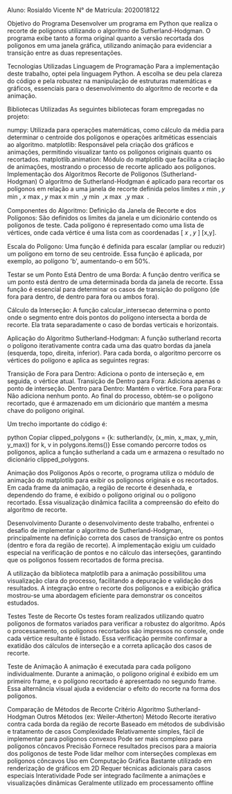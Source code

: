 Aluno: Rosialdo Vicente
N° de Matrícula: 2020018122

Objetivo do Programa
Desenvolver um programa em Python que realiza o recorte de polígonos utilizando o algoritmo de Sutherland-Hodgman. O programa exibe tanto a forma original quanto a versão recortada dos polígonos em uma janela gráfica, utilizando animação para evidenciar a transição entre as duas representações.

Tecnologias Utilizadas
Linguagem de Programação
Para a implementação deste trabalho, optei pela linguagem Python. A escolha se deu pela clareza do código e pela robustez na manipulação de estruturas matemáticas e gráficos, essenciais para o desenvolvimento do algoritmo de recorte e da animação.

Bibliotecas Utilizadas
As seguintes bibliotecas foram empregadas no projeto:

numpy: Utilizada para operações matemáticas, como cálculo da média para determinar o centroide dos polígonos e operações aritméticas essenciais ao algoritmo.
matplotlib: Responsável pela criação dos gráficos e animações, permitindo visualizar tanto os polígonos originais quanto os recortados.
matplotlib.animation: Módulo do matplotlib que facilita a criação de animações, mostrando o processo de recorte aplicado aos polígonos.
Implementação dos Algoritmos
Recorte de Polígonos (Sutherland-Hodgman)
O algoritmo de Sutherland-Hodgman é aplicado para recortar os polígonos em relação a uma janela de recorte definida pelos limites 
𝑥
min
,
𝑦
min
,
𝑥
max
,
𝑦
max
x 
min
​
 ,y 
min
​
 ,x 
max
​
 ,y 
max
​
 .

Componentes do Algoritmo:
Definição da Janela de Recorte e dos Polígonos:
São definidos os limites da janela e um dicionário contendo os polígonos de teste. Cada polígono é representado como uma lista de vértices, onde cada vértice é uma lista com as coordenadas 
[
𝑥
,
𝑦
]
[x,y].

Escala do Polígono:
Uma função é definida para escalar (ampliar ou reduzir) um polígono em torno de seu centroide. Essa função é aplicada, por exemplo, ao polígono 'b', aumentando-o em 50%.

Testar se um Ponto Está Dentro de uma Borda:
A função dentro verifica se um ponto está dentro de uma determinada borda da janela de recorte. Essa função é essencial para determinar os casos de transição do polígono (de fora para dentro, de dentro para fora ou ambos fora).

Cálculo da Interseção:
A função calcular_intersecao determina o ponto onde o segmento entre dois pontos do polígono intersecta a borda de recorte. Ela trata separadamente o caso de bordas verticais e horizontais.

Aplicação do Algoritmo Sutherland-Hodgman:
A função sutherland recorta o polígono iterativamente contra cada uma das quatro bordas da janela (esquerda, topo, direita, inferior).
Para cada borda, o algoritmo percorre os vértices do polígono e aplica as seguintes regras:

Transição de Fora para Dentro: Adiciona o ponto de interseção e, em seguida, o vértice atual.
Transição de Dentro para Fora: Adiciona apenas o ponto de interseção.
Dentro para Dentro: Mantém o vértice.
Fora para Fora: Não adiciona nenhum ponto.
Ao final do processo, obtém-se o polígono recortado, que é armazenado em um dicionário que mantém a mesma chave do polígono original.

Um trecho importante do código é:

python
Copiar
clipped_polygons = {k: sutherland(v, (x_min, x_max, y_min, y_max)) for k, v in polygons.items()}
Esse comando percorre todos os polígonos, aplica a função sutherland a cada um e armazena o resultado no dicionário clipped_polygons.

Animação dos Polígonos
Após o recorte, o programa utiliza o módulo de animação do matplotlib para exibir os polígonos originais e os recortados. Em cada frame da animação, a região de recorte é desenhada, e dependendo do frame, é exibido o polígono original ou o polígono recortado. Essa visualização dinâmica facilita a compreensão do efeito do algoritmo de recorte.

Desenvolvimento
Durante o desenvolvimento deste trabalho, enfrentei o desafio de implementar o algoritmo de Sutherland-Hodgman, principalmente na definição correta dos casos de transição entre os pontos (dentro e fora da região de recorte). A implementação exigiu um cuidado especial na verificação de pontos e no cálculo das interseções, garantindo que os polígonos fossem recortados de forma precisa.

A utilização da biblioteca matplotlib para a animação possibilitou uma visualização clara do processo, facilitando a depuração e validação dos resultados. A integração entre o recorte dos polígonos e a exibição gráfica mostrou-se uma abordagem eficiente para demonstrar os conceitos estudados.

Testes
Teste de Recorte
Os testes foram realizados utilizando quatro polígonos de formatos variados para verificar a robustez do algoritmo. Após o processamento, os polígonos recortados são impressos no console, onde cada vértice resultante é listado. Essa verificação permite confirmar a exatidão dos cálculos de interseção e a correta aplicação dos casos de recorte.

Teste de Animação
A animação é executada para cada polígono individualmente. Durante a animação, o polígono original é exibido em um primeiro frame, e o polígono recortado é apresentado no segundo frame. Essa alternância visual ajuda a evidenciar o efeito do recorte na forma dos polígonos.

Comparação de Métodos de Recorte
Critério	Algoritmo Sutherland-Hodgman	Outros Métodos (ex: Weiler-Atherton)
Método	Recorte iterativo contra cada borda da região de recorte	Baseado em métodos de subdivisão e tratamento de casos
Complexidade	Relativamente simples, fácil de implementar para polígonos convexos	Pode ser mais complexo para polígonos côncavos
Precisão	Fornece resultados precisos para a maioria dos polígonos de teste	Pode lidar melhor com interseções complexas em polígonos côncavos
Uso em Computação Gráfica	Bastante utilizado em renderização de gráficos em 2D	Requer técnicas adicionais para casos especiais
Interatividade	Pode ser integrado facilmente a animações e visualizações dinâmicas	Geralmente utilizado em processamento offline
